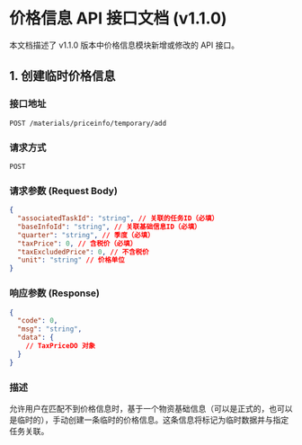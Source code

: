 # 价格信息 API 接口文档 (v1.1.0)

本文档描述了 v1.1.0 版本中价格信息模块新增或修改的 API 接口。

## 1. 创建临时价格信息

### 接口地址
`POST /materials/priceinfo/temporary/add`

### 请求方式
`POST`

### 请求参数 (Request Body)
```json
{
  "associatedTaskId": "string", // 关联的任务ID（必填）
  "baseInfoId": "string", // 关联基础信息ID（必填）
  "quarter": "string", // 季度（必填）
  "taxPrice": 0, // 含税价（必填）
  "taxExcludedPrice": 0, // 不含税价
  "unit": "string" // 价格单位
}
```

### 响应参数 (Response)
```json
{
  "code": 0,
  "msg": "string",
  "data": {
    // TaxPriceDO 对象
  }
}
```

### 描述
允许用户在匹配不到价格信息时，基于一个物资基础信息（可以是正式的，也可以是临时的），手动创建一条临时的价格信息。这条信息将标记为临时数据并与指定任务关联。